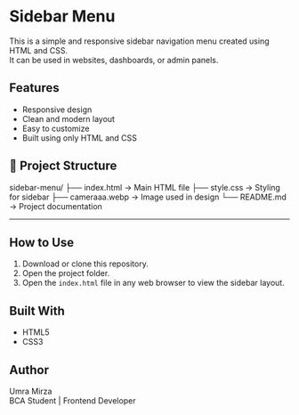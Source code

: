 # Sidebar Menu

This is a simple and responsive sidebar navigation menu created using HTML and CSS.  
It can be used in websites, dashboards, or admin panels.


## Features

- Responsive design
- Clean and modern layout
- Easy to customize
- Built using only HTML and CSS


## 📁 Project Structure

sidebar-menu/
├── index.html → Main HTML file
├── style.css → Styling for sidebar
├── cameraaa.webp → Image used in design
└── README.md → Project documentation

---

## How to Use

1. Download or clone this repository.
2. Open the project folder.
3. Open the `index.html` file in any web browser to view the sidebar layout.



## Built With

- HTML5
- CSS3


## Author

Umra Mirza  
BCA Student | Frontend Developer  
